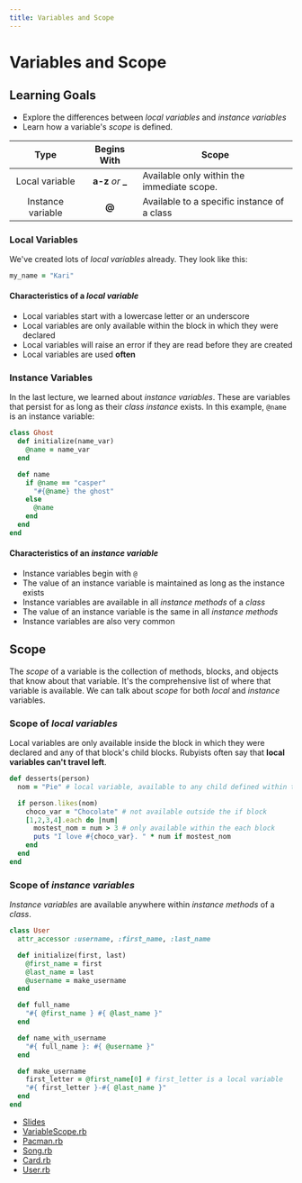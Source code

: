 ```yaml
---
title: Variables and Scope
---
```


# Variables and Scope
## Learning Goals
- Explore the differences between _local variables_ and _instance variables_
- Learn how a variable's _scope_ is defined.

| Type             | Begins With        | Scope                                    |
|:----------------:|:------------------:|------------------------------------------|
|Local variable    | **a-z** *or* **_** | Available only within the immediate scope.
|Instance variable | **@**              | Available to a specific instance of a class

### Local Variables
We've created lots of _local variables_ already. They look like this:

```ruby
my_name = "Kari"
```

#### Characteristics of a _local variable_
- Local variables start with a lowercase letter or an underscore
- Local variables are only available within the block in which they were declared
- Local variables will raise an error if they are read before they are created
- Local variables are used __often__

### Instance Variables
In the last lecture, we learned about _instance variables_. These are variables that persist for as long as their _class instance_ exists. In this example, `@name` is an instance variable:

```ruby
class Ghost
  def initialize(name_var)
    @name = name_var
  end

  def name
    if @name == "casper"
      "#{@name} the ghost"
    else
      @name
    end
  end
end
```

#### Characteristics of an _instance variable_
- Instance variables begin with `@`
- The value of an instance variable is maintained as long as the instance exists
- Instance variables are available in all _instance methods_ of a _class_
- The value of an instance variable is the same in all _instance methods_
- Instance variables are also very common

## Scope
The _scope_ of a variable is the collection of methods, blocks, and objects that know about that variable. It's the comprehensive list of where that variable is available. We can talk about _scope_ for both _local_ and _instance_ variables.

### Scope of _local variables_
Local variables are only available inside the block in which they were declared and any of that block's child blocks. Rubyists often say that __local variables can't travel left__.

```ruby
def desserts(person)
  nom = "Pie" # local variable, available to any child defined within this same method.

  if person.likes(nom)
    choco_var = "Chocolate" # not available outside the if block
    [1,2,3,4].each do |num|
      mostest_nom = num > 3 # only available within the each block
      puts "I love #{choco_var}. " * num if mostest_nom
    end
  end
end
```

### Scope of _instance variables_
_Instance variables_ are available anywhere within _instance methods_ of a _class_.

```ruby
class User
  attr_accessor :username, :first_name, :last_name

  def initialize(first, last)
    @first_name = first
    @last_name = last
    @username = make_username
  end

  def full_name
    "#{ @first_name } #{ @last_name }"
  end

  def name_with_username
    "#{ full_name }: #{ @username }"
  end

  def make_username
    first_letter = @first_name[0] # first_letter is a local variable
    "#{ first_letter }-#{ @last_name }"
  end
end
```

*  [Slides](https://docs.google.com/presentation/d/1AArzIhCh0-jAtGf3O9yG1lh7GeFxSS75u_qfZ365ze0/edit)
*  [VariableScope.rb](source/VariableScope.rb)
*  [Pacman.rb](source/PacMan.rb)
*  [Song.rb](source/Song.rb)
*  [Card.rb](source/Card.rb)
*  [User.rb](source/User.rb)
